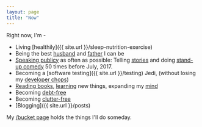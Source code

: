 ```yaml
---
layout: page
title: "Now"
---
```


Right now, I'm -

  - Living [healthily]({{ site.url }}/sleep-nutrition-exercise)
  - Being the best [husband]({{site.url}}/ten-posts-on-love) and [father]({{site.url}}/parenthood) I can be
  - [Speaking publicy]({{site.url}}/public-speaking-and-living-with-fear) as often as possible:  Telling [stories]({{site.url}}/stories) and doing [stand-up comedy]({{site.url}}/comedy) 50 times before July, 2017.
  - Becoming a [software testing]({{ site.url }}/testing) Jedi, (without losing my [developer chops]({{site.url}}/how-to-think))
  - [Reading books]({{site.url}}/book-notes), [learning]({{site.url}}/meta-learning) new things, expanding my [mind]({{site.url}}/metacognition)
  - Becoming [debt-free]({{site.url}}/debt)
  - Becoming [clutter-free]({{site.url}}/clutter)
  - [Blogging]({{ site.url }}/posts)

My [/bucket page]({{site.url}}/bucket) holds the things I'll do someday.
